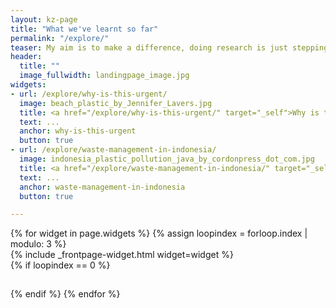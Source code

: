 ```yaml
---
layout: kz-page
title: "What we've learnt so far"
permalink: "/explore/"
teaser: My aim is to make a difference, doing research is just stepping stones on the way. Checking primary sources! Point estimates! We use "about" when it is a guess and we've not yet found the data or suspect it doesn't exist. "the article has not yet been thoroughly fact checked"
header:
  title: ""
  image_fullwidth: landingpage_image.jpg
widgets:
- url: /explore/why-is-this-urgent/
  image: beach_plastic_by_Jennifer_Lavers.jpg
  title: <a href="/explore/why-is-this-urgent/" target="_self">Why is this urgent?</a>
  text: ...
  anchor: why-is-this-urgent
  button: true
- url: /explore/waste-management-in-indonesia/
  image: indonesia_plastic_pollution_java_by_cordonpress_dot_com.jpg
  title: <a href="/explore/waste-management-in-indonesia/" target="_self">Waste management in Indonesia</a>
  text: ...
  anchor: waste-management-in-indonesia
  button: true

---
```

<div class="row">
  {% for widget in page.widgets %}
    {% assign loopindex = forloop.index | modulo: 3 %}
    <div id="{{ widget.anchor }}">{% include _frontpage-widget.html widget=widget %}</div>
    {% if loopindex == 0 %}
  <hr style="height:1px; visibility:hidden;" /> <!-- Prevents long first column items from pushing new rows to the right -->
    {% endif %}
  {% endfor %}
</div>
